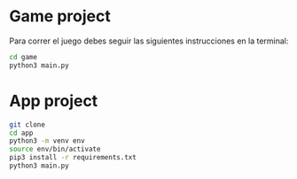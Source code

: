 # Game project

Para correr el juego debes seguir las siguientes instrucciones en la terminal:

```sh
cd game
python3 main.py
```


# App project

```sh
git clone
cd app
python3 -m venv env
source env/bin/activate
pip3 install -r requirements.txt
python3 main.py
```
